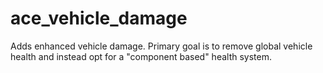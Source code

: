 ace_vehicle_damage
===================

Adds enhanced vehicle damage. Primary goal is to remove global vehicle health and instead opt for a "component based" health system.
